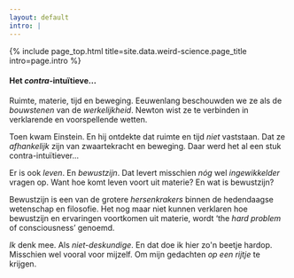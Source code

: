 ```yaml
---
layout: default
intro: |
---
```


{% include page_top.html 
   title=site.data.weird-science.page_title 
   intro=page.intro 
%}

<div class="custom-section">

<h4>Het <em>contra</em>-intuïtieve...</h4>
 
<p>Ruimte, materie, tijd en beweging. Eeuwenlang beschouwden we ze als de <em>bouwstenen</em> van de <em>werkelijkheid</em>. Newton wist ze te verbinden in verklarende en voorspellende wetten.</p>
<p>Toen kwam Einstein. En hij ontdekte dat ruimte en tijd <em>niet</em> vaststaan. Dat ze <em>afhankelijk</em> zijn van zwaartekracht en beweging. Daar werd het al een stuk contra-intuïtiever...</p>
<p>Er is ook <em>leven</em>. En <em>bewustzijn</em>. Dat levert misschien <em>nóg</em> wel <em>ingewikkelder</em> vragen op. Want hoe komt leven voort uit materie? En wat is bewustzijn?</p>
<p>Bewustzijn is een van de grotere <em>hersenkrakers</em> binnen de hedendaagse wetenschap en filosofie. Het nog maar niet kunnen verklaren hoe bewustzijn en ervaringen voortkomen uit materie, wordt ‘the <em>hard problem</em> of consciousness’ genoemd.</p>
<p><em>Ik</em> denk mee. Als <em>niet-deskundige</em>. En dat doe ik hier zo'n beetje hardop. Misschien wel vooral voor mijzelf. Om mijn gedachten <em>op een rijtje</em> te krijgen.</p>
 <!--Er is tijd die verstrijkt, er is beweging, energie, en oorzaak en gevolg. Tot zover snappen we het redelijk.
 <p><em>Wie?</em> Wij. <em>Wat?</em> Gebeurtenissen. <em>Waar?</em> Het universum...</p> 
 -->
  
</div>

